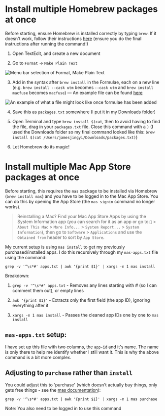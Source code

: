 # Install multiple Homebrew packages at once

Before starting, ensure Homebrew is installed correctly by typing `brew`. If it doesn't work, follow their instructions [here](https://brew.sh) (ensure you do the final instructions after running the command!)

1. Open TextEdit, and create a new document

2. Go to `Format` → `Make Plain Text`

![Menu bar selection of Format, Make Plain Text](https://i.imgur.com/d4AhNqi.png)

3. Add in the syntax after `brew install` in the Formulae, each on a new line (e.g. `brew install --cask utm` becomes `--cask utm` and `brew install macfuse` becomes `macfuse`) — An example file can be found [here](https://github.com/jamesjingyi/free-mac-apps/blob/b59b68026b1604ad9f99f0fcebe7f274d81963c6/Install%20multiple%20Homebrew%20packages/packages.txt)


![An example of what a file might look like once formulae has been added](https://i.imgur.com/hPQUzSx.png)

4. Save this as `packages.txt` somewhere (I put it in my Downloads folder)

5. Open Terminal and type `brew install $(cat`, then to avoid having to find the file, drag in your `packages.txt` file. Close this command with a `)` (I used the Downloads folder so my final command looked like this: `brew install $(cat /Users/jamesjingyi/Downloads/packages.txt)`)

6. Let Homebrew do its magic!

# Install multiple Mac App Store packages at once

Before starting, this requires the `mas` package to be installed via Homebrew (`brew install mas`) and you have to be logged in to the Mac App Store. You can do this by opening the App Store (the `mas signin` command no longer works).

> Reinstalling a Mac? Find your Mac App Store Apps by using the System Information app (you can search for it as an app or go to `` > `About This Mac` > `More Info...` > `System Report...` > `System Information`), then go to `Software` > `Applications` and use the `Obtained from` header to sort by `App Store`.

My current setup is using `mas install` to get my previously purchased/installed apps. I do this recursively through my `mas-apps.txt` file using the command:

`grep -v '^\s*#' apps.txt | awk '{print $1}' | xargs -n 1 mas install`

Breakdown:

1. `grep -v '^\s*#' apps.txt` - Removes any lines starting with # (so I can comment them out), or empty lines

2. `awk '{print $1}'` - Extracts only the first field (the app ID), ignoring everything after it

3. `xargs -n 1 mas install` - Passes the cleaned app IDs one by one to `mas install`

## `mas-apps.txt` setup:

I have set up this file with two columns, the `app-id` and it's name. The name is only there to help me identify whether I still want it. This is why the above command is a bit more complex.

## Adjusting to `purchase` rather than `install`

You could adjust this to 'purchase' (which doesn't actually buy things, only gets free things - see the [mas documentation](https://github.com/mas-cli/mas)):

`grep -v '^\s*#' apps.txt | awk '{print $1}' | xargs -n 1 mas purchase`

Note: You also need to be logged in to use this command